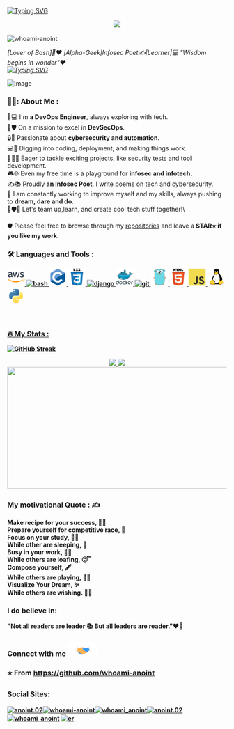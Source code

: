 [![Typing SVG](https://readme-typing-svg.demolab.com?font=Fira+Code&pause=1000&color=8DF77B&background=FF197700&width=435&lines=Abhishek+Kafle;Mr.+Anoint)](https://git.io/typing-svg)
<p>
  <div id="header" align="center">
  <img src="https://media.giphy.com/media/M9gbBd9nbDrOTu1Mqx/giphy.gif" width="100"/>
</div>
<p align="left"> <img src="https://komarev.com/ghpvc/?username=whoami-anoint&label=Profile%20views&color=0e75b6&style=flat" alt="whoami-anoint" /> </p>
  <em>
    [Lover of Bash]🤤♥️
|Alpha-Geek|Infosec Poet✍️|Learner|💻
"Wisdom begins in wonder"❤️
      <br>
      <a href="https://git.io/typing-svg"><img src="https://readme-typing-svg.demolab.com?font=Fira+Code&weight=20&size=15&duration=5024&pause=996&color=F70CF2&background=FF197700&width=435&lines=2+Decades+%2B+of+living+a+comical+life!!+" alt="Typing SVG" /></a>
  </em>  
</p>

![image](https://github.com/whoami-anoint/whoami-anoint/assets/72187543/f8493310-6be1-4652-9935-fa6f3b8e9d5c)

### 👨‍💻: About Me :

🔧💻 I'm **a DevOps Engineer**, always exploring with tech.\
🚀🛡️ On a mission to excel in **DevSecOps**.\
🔒🤖 Passionate about **cybersecurity and automation**.\
💻🚀 Digging into coding, deployment, and making things work.\
🕵️‍♂️🔨 Eager to tackle exciting projects, like security tests and tool development.\
🎮🌐 Even my free time is a playground for **infosec and infotech**.\
✍️📚 Proudly **an Infosec Poet**, I write poems on tech and cybersecurity.\
 🌟  I am constantly working to improve myself and my skills, always pushing to **dream, dare and do**.\
🚀🛡️👾 Let's team up,learn, and create cool tech stuff together!\


🛡️ Please feel free to browse through my <a href="https://github.com/whoami-anoint?tab=repositories">repositories</a> and leave a <strong>STAR<strong>⭐️ if you like my work.

### :hammer_and_wrench: Languages and Tools :
  <p align="left"> <a href="https://aws.amazon.com" target="_blank" rel="noreferrer"> <img src="https://raw.githubusercontent.com/devicons/devicon/master/icons/amazonwebservices/amazonwebservices-original-wordmark.svg" alt="aws" width="40" height="40"/> </a> <a href="https://www.gnu.org/software/bash/" target="_blank" rel="noreferrer"> <img src="https://www.vectorlogo.zone/logos/gnu_bash/gnu_bash-icon.svg" alt="bash" width="40" height="40"/> </a> <a href="https://www.cprogramming.com/" target="_blank" rel="noreferrer"> <img src="https://raw.githubusercontent.com/devicons/devicon/master/icons/c/c-original.svg" alt="c" width="40" height="40"/> </a> <a href="https://www.w3schools.com/css/" target="_blank" rel="noreferrer"> <img src="https://raw.githubusercontent.com/devicons/devicon/master/icons/css3/css3-original-wordmark.svg" alt="css3" width="40" height="40"/> </a> <a href="https://www.djangoproject.com/" target="_blank" rel="noreferrer"> <img src="https://cdn.worldvectorlogo.com/logos/django.svg" alt="django" width="40" height="40"/> </a> <a href="https://www.docker.com/" target="_blank" rel="noreferrer"> <img src="https://raw.githubusercontent.com/devicons/devicon/master/icons/docker/docker-original-wordmark.svg" alt="docker" width="40" height="40"/> </a> <a href="https://git-scm.com/" target="_blank" rel="noreferrer"> <img src="https://www.vectorlogo.zone/logos/git-scm/git-scm-icon.svg" alt="git" width="40" height="40"/> </a> <a href="https://golang.org" target="_blank" rel="noreferrer"> <img src="https://raw.githubusercontent.com/devicons/devicon/master/icons/go/go-original.svg" alt="go" width="40" height="40"/> </a> <a href="https://www.w3.org/html/" target="_blank" rel="noreferrer"> <img src="https://raw.githubusercontent.com/devicons/devicon/master/icons/html5/html5-original-wordmark.svg" alt="html5" width="40" height="40"/> </a> <a href="https://developer.mozilla.org/en-US/docs/Web/JavaScript" target="_blank" rel="noreferrer"> <img src="https://raw.githubusercontent.com/devicons/devicon/master/icons/javascript/javascript-original.svg" alt="javascript" width="40" height="40"/> </a> <a href="https://www.linux.org/" target="_blank" rel="noreferrer"> <img src="https://raw.githubusercontent.com/devicons/devicon/master/icons/linux/linux-original.svg" alt="linux" width="40" height="40"/> </a> <a href="https://www.python.org" target="_blank" rel="noreferrer"> <img src="https://raw.githubusercontent.com/devicons/devicon/master/icons/python/python-original.svg" alt="python" width="40" height="40"/> </p>
<br/>
  
### :fire: My Stats :  
[![GitHub Streak](https://streak-stats.demolab.com?user=whoami-anoint&theme=dark)](https://git.io/streak-stats)

<div align="center">
  <a href="https://github.com/whoami-anoint">
    <img height="180em" src="https://github-readme-stats-eight-theta.vercel.app/api?username=whoami-anoint&cache_seconds=7200&layout=compact&title_color=ffab91&text_color=80cbc4&bg_color=263238&border_radius=10" />
    <img height="180em" src="https://github-readme-stats-eight-theta.vercel.app/api/top-langs/?username=whoami-anoint&langs_count=12&layout=compact&hide=html,css&title_color=ffab91&text_color=80cbc4&bg_color=263238&border_radius=10" />
    <img height="280em" width="800em" src="https://fabianocouto-activity-graph.vercel.app/graph/?username=whoami-anoint&theme=material&radius=10" />
  </a>
</div>

### **My motivational Quote** : ✍️

Make recipe for your success, 🧑‍🍳
<br>
Prepare yourself for competitive race, 🐎
<br>
Focus on your study, 👨‍🎓
<br>
While other are sleeping, 🛌
<br>
Busy in your work, 🧑‍💻
<br>
While others are loafing, 😴
<br>
Compose yourself, 🖋️
<br>
While others are playing, 🤾‍♂️
<br>
Visualize Your Dream, ✨
<br />
While others are wishing. 🤎🚀

### I do believe in:
"Not all readers are leader 📚
But all leaders are reader."❤️👑
</b>

### Connect with me <img src="https://github.com/SatYu26/SatYu26/blob/master/Assets/Handshake.gif" height="32px">

### ⭐️ From https://github.com/whoami-anoint

### Social Sites: 
<a href="https://fb.com/anoint.02" target="blank"><img align="center" src="https://raw.githubusercontent.com/rahuldkjain/github-profile-readme-generator/master/src/images/icons/Social/facebook.svg" alt="anoint.02" height="30" width="40" /></a><a href="https://www.linkedin.com/in/whoami-anoint/" target="blank"><img align="center" src="https://raw.githubusercontent.com/rahuldkjain/github-profile-readme-generator/master/src/images/icons/Social/linked-in-alt.svg" alt="whoami-anoint" height="30" width="40" /></a><a href="https://twitter.com/whoami_anoint" target="blank"><img align="center" src="https://raw.githubusercontent.com/rahuldkjain/github-profile-readme-generator/master/src/images/icons/Social/twitter.svg" alt="whoami_anoint" height="30" width="40" /></a><a href="https://www.instagram.com/anoint.02" target="blank"><img align="center" src="https://raw.githubusercontent.com/rahuldkjain/github-profile-readme-generator/master/src/images/icons/Social/instagram.svg" alt="anoint.02" height="30" width="40" /></a><a href="https://www.youtube.com/@alphageek_" target="blank"><img align="center" src="https://raw.githubusercontent.com/rahuldkjain/github-profile-readme-generator/master/src/images/icons/Social/youtube.svg" alt="whoami_anoint" height="30" width="40" /></a>
<a href="https://www.hackerrank.com/whoami_anoint" target="blank"><img align="center" src="https://raw.githubusercontent.com/rahuldkjain/github-profile-readme-generator/master/src/images/icons/Social/hackerrank.svg" alt="er" height="30" width="40" /></a>
</p>
